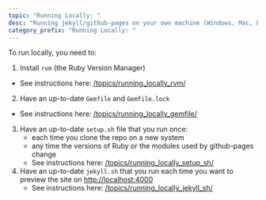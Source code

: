 ```yaml
---
topic: "Running Locally: "
desc: "Running jekyll/github-pages on your own machine (Windows, Mac, Linux) to see errors, test, and stage a website"
category_prefix: "Running Locally: "
---
```


To run locally, you need to:

1. Install `rvm` (the Ruby Version Manager)
 * See instructions here: [/topics/running_locally_rvm/](/topics/running_locally_rvm/)
2. Have an up-to-date `Gemfile` and `Gemfile.lock`
 * See instructions here: [/topics/running_locally_gemfile/](/topics/running_locally_gemfile/)
3. Have an up-to-date `setup.sh` file that you run once:
   * each time you clone the repo on a new system
   * any time the versions of Ruby or the modules used by github-pages change
   * See instructions here: [/topics/running_locally_setup_sh/](/topics/running_locally_setup_sh/)
4. Have an up-to-date `jekyll.sh` that you run each time you want to preview the site on <http://localhost:4000>
   * See instructions here: [/topics/running_locally_jekyll_sh/](/topics/running_locally_jeykll_sh/)

